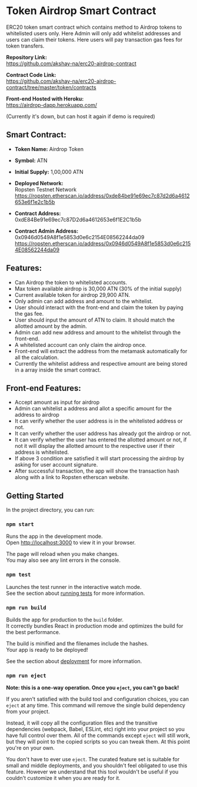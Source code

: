 # Token Airdrop Smart Contract

ERC20 token smart contract which contains method to Airdrop tokens to whitelisted users only. Here Admin will only add whitelist addresses and users can claim their tokens. Here users will pay transaction gas fees for token transfers.

**Repository Link:**</br>
https://github.com/akshay-na/erc20-airdrop-contract

**Contract Code Link:**</br>
https://github.com/akshay-na/erc20-airdrop-contract/tree/master/token/contracts

**Front-end Hosted with Heroku:** </br>
https://airdrop-dapp.herokuapp.com/

(Currently it's down, but can host it again if demo is required)

## Smart Contract:

- **Token Name:** Airdrop Token
- **Symbol:** ATN
- **Initial Supply:** 1,00,000 ATN
- **Deployed Network:**</br>
Ropsten Testnet Network</br>
https://ropsten.etherscan.io/address/0xde84be91e69ec7c87d2d6a4612653e6f1e2c1b5b

- **Contract Address:**</br>
0xdE84Be91e69ec7c87D2d6a4612653e6f1E2C1b5b

- **Contract Admin Address:**</br> 0x0946d0549A8f1e5853d0e6c2154E08562244da09
https://ropsten.etherscan.io/address/0x0946d0549A8f1e5853d0e6c2154E08562244da09


## Features:

- Can Airdrop the token to whitelisted accounts.
- Max token available airdrop is 30,000 ATN (30% of the initial supply)
- Current available token for airdrop 29,900 ATN.
- Only admin can add address and amount to the whitelist.
- User should interact with the front-end and claim the token by paying the gas fee.
- User should input the amount of ATN to claim. It should match the allotted amount by the admin.
- Admin can add new address and amount to the whitelist through the front-end.
- A whitelisted account can only claim the airdrop once.
- Front-end will extract the address from the metamask automatically for all the calculation.
- Currently the whitelist address and respective amount are being stored in a array inside the smart contract.

## Front-end Features:

- Accept amount as input for airdrop
- Admin can whitelist a address and allot a specific amount for the address to airdrop
- It can verify whether the user address is in the whitelisted address or not.
- It can verify whether the user address has already got the airdrop or not.
- It can verify whether the user has entered the allotted amount or not, if not it will display the allotted amount
to the respective user if their address is whitelisted.
- If above 3 condition are satisfied it will start processing the airdrop by asking for user account signature.
- After successful transaction, the app will show the transaction hash along with a link to Ropsten etherscan
website.

## Getting Started

In the project directory, you can run:

### `npm start`

Runs the app in the development mode.\
Open [http://localhost:3000](http://localhost:3000) to view it in your browser.

The page will reload when you make changes.\
You may also see any lint errors in the console.

### `npm test`

Launches the test runner in the interactive watch mode.\
See the section about [running tests](https://facebook.github.io/create-react-app/docs/running-tests) for more information.

### `npm run build`

Builds the app for production to the `build` folder.\
It correctly bundles React in production mode and optimizes the build for the best performance.

The build is minified and the filenames include the hashes.\
Your app is ready to be deployed!

See the section about [deployment](https://facebook.github.io/create-react-app/docs/deployment) for more information.

### `npm run eject`

**Note: this is a one-way operation. Once you `eject`, you can't go back!**

If you aren't satisfied with the build tool and configuration choices, you can `eject` at any time. This command will remove the single build dependency from your project.

Instead, it will copy all the configuration files and the transitive dependencies (webpack, Babel, ESLint, etc) right into your project so you have full control over them. All of the commands except `eject` will still work, but they will point to the copied scripts so you can tweak them. At this point you're on your own.

You don't have to ever use `eject`. The curated feature set is suitable for small and middle deployments, and you shouldn't feel obligated to use this feature. However we understand that this tool wouldn't be useful if you couldn't customize it when you are ready for it.

